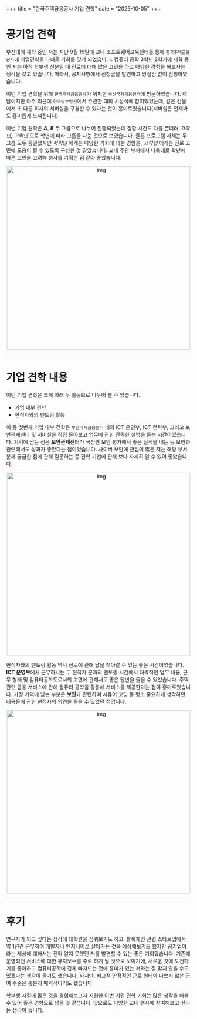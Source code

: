 +++
title = "한국주택금융공사 기업 견학"
date = "2023-10-05"
+++

# 공기업 견학
부산대에 재학 중인 저는 지난 9월 15일에 교내 소프트웨어교육센터를 통해 `한국주택금융공사`에 기업견학을 다녀올 기회를 갖게 되었습니다. 
컴퓨터 공학 3학년 2학기에 재학 중인 저는 아직 학부생 신분일 때 진로에 대해 많은 고민을 하고 다양한 경험을 해보자는 생각을 갖고 있습니다.
따라서, 공지사항에서 신청글을 발견하고 망설임 없이 신청하였습니다.

이번 기업 견학을 위해 `한국주택금융공사`가 위치한 `부산국제금융센터`에 방문하였습니다.
여담이지만 아주 최근에 `한국남부발전`에서 주관한 대회 시상식에 참여했었는데, 같은 건물에서 또 다른 회사의 서버실을 구경할 수 있다는 것이 흥미로웠습니다(서버실은 언제봐도 흥미롭게 느껴집니다).

이번 기업 견학은 ***A***, ***B*** 두 그룹으로 나누어 진행되었는데 집합 시간도 다를 뿐더러 *저학년*, *고학년* 으로 학년에 따라 그룹을 나눈 것으로 보였습니다.
물론 프로그램 자체는 두 그룹 모두 동일했지만 *저학년* 에게는 다양한 기회에 대한 경험을, *고학년* 에게는 진로 고민에 도움이 될 수 있도록 구성한 것 같았습니다.
교내 주관 부처에서 나름대로 학년에 따른 고민을 고려해 행사를 기획한 점 같아 좋았습니다.

<center>
<img src="../../FieldTrip_OCT2023/1.jpg" width="500rem" alt="img" />
</center>

---

# 기업 견학 내용
이번 기업 견학은 크게 아래 두 활동으로 나누어 볼 수 있습니다.
- 기업 내부 견학
- 현직자와의 멘토링 활동

이 중 첫번째 기업 내부 견학은 `부산국제금융센터` 내의 ICT 운영부,  ICT 전략부,  그리고 보안관제센터 및 서버실을 직접 돌아보고 업무에 관한 간략한 설명을 듣는 시간이었습니다.
기억에 남는 점은 **보안관제센터**가 국정원 보안 평가에서 좋은 실적을 내는 등 보안과 관련해서도 성과가 좋았다는 점이었습니다.
사이버 보안에 관심이 많은 저는 해당 부서 분께 궁금한 점에 관해 질문하는 등 견학 기업에 관해 보다 자세히 알 수 있어 좋았습니다.

<center>
<img src="../../FieldTrip_OCT2023/2.jpg" width="500rem" alt="img" />
</center>

현직자와의 멘토링 활동 역시 진로에 관해 답을 찾아갈 수 있는 좋은 시간이었습니다.
**ICT 운영부**에서 근무하시는 두 현직자 분과의 멘토링 시간에서 대략적인 업무 내용, 근무 형태 및 컴퓨터공학도로서의 고민에 관해서도 좋은 답변을 들을 수 있었습니다.
주택관련 금융 서비스에 관해 컴퓨터 공학을 활용해 서비스를 제공한다는 점이 흥미로웠습니다.
가장 기억에 남는 부분은 **보안**과 관련하여 시큐어 코딩 등 평소 중요하게 생각하던 내용들에 관한 현직자의 의견을 들을 수 있었던 점입니다. 

<center>
<img src="../../FieldTrip_OCT2023/3.jpg" width="500rem" alt="img" />
</center>

---

# 후기
연구자가 되고 싶다는 생각에 대학원을 꿈꿔보기도 하고, 블록체인 관련 스타트업에서 약 1년간 근무하며 개발자나 엔지니어로 살아가는 것을 예상해보기도 했지만 공기업이라는 세상에 대해서는 전혀 알지 못했던 저를 발견할 수 있는 좋은 기회였습니다.
기존에 운영되던 서비스에 대한 유지보수를 주로 하게 될 것으로 보이기에,  새로운 것에 도전하기를 좋아하고 컴퓨터공학에 깊게 빠져드는 것에 흥미가 있는 저와는 잘 맞지 않을 수도 있겠다는 생각이 들기도 했습니다.
하지만,  비교적 안정적인 근로 형태와 나쁘지 않은 급여 수준은 충분히 매력적이기도 했습니다.

학부생 시절에 많은 것을 경험해보고자 지원한 이번 기업 견학 기회는 많은 생각을 해볼 수 있어 좋은 경험으로 남을 것 같습니다.
앞으로도 다양한 교내 행사에 참여해보고 싶다는 생각이 듭니다.
